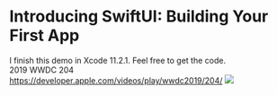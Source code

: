 # Introducing SwiftUI: Building Your First App
I finish this demo in Xcode 11.2.1. Feel free to get the code.<br>
2019 WWDC 204 <br>
https://developer.apple.com/videos/play/wwdc2019/204/
![](https://img-blog.csdnimg.cn/20191126102227857.png#pic_center)
